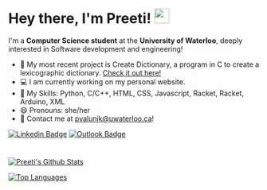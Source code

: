 # Hey there, I'm Preeti! <img src="https://raw.githubusercontent.com/MartinHeinz/MartinHeinz/master/wave.gif" width="30px">

I'm a **Computer Science student** at the **University of Waterloo**, deeply interested in Software development and engineering!

- 🍕 My most recent project is Create Dictionary, a program in C to create a lexicographic dictionary. [Check it out here!](https://github.com/preeti-valunjkar/create-dictionary)
- 💻 I am currently working on my personal website.
- 🤹 My Skills: Python, C/C++, HTML, CSS, Javascript, Racket, Racket, Arduino, XML
- 😄 Pronouns: she/her
- 💬 Contact me at [pvalunjk@uwaterloo.ca](mailto:pvalunjk@uwaterloo.ca)!

[![Linkedin Badge](https://img.shields.io/badge/-preeti.valunjkar-navy?style=flat&logo=Linkedin&logoColor=white&link=https://www.linkedin.com/in/preeti-valunjkar/)](https://www.linkedin.com/in/preeti-valunjkar/)
[![Outlook Badge](https://img.shields.io/badge/-pvalunjk-yellow?style=flat&logo=Microsoft-Outlook&logoColor=white&link=mailto:pvalunjk@uwaterloo.ca)](mailto:pvalunjk@uwaterloo.ca)
#

[![Preeti's Github Stats](https://github-readme-stats.vercel.app/api?username=preeti-valunjkar&hide=contribs,issues&count_private=true&show_icons=true&theme=nightowl)](https://github.com/anuraghazra/github-readme-stats)

[![Top Languages](https://github-readme-stats.vercel.app/api/top-langs/?username=preeti-valunjkar&layout=compact&theme=nightowl&langs_count=10)](https://github.com/anuraghazra/github-readme-stats)

<!--
**preeti-valunjkar/preeti-valunjkar** is a ✨ _special_ ✨ repository because its `README.md` (this file) appears on your GitHub profile.

Here are some ideas to get you started:

- 🔭 I’m currently working on ...
- 🌱 I’m currently learning ...
- 👯 I’m looking to collaborate on ...
- 🤔 I’m looking for help with ...
- 💬 Ask me about ...
- 📫 How to reach me: ...
- 😄 Pronouns: ...
- ⚡ Fun fact: ...
-->
